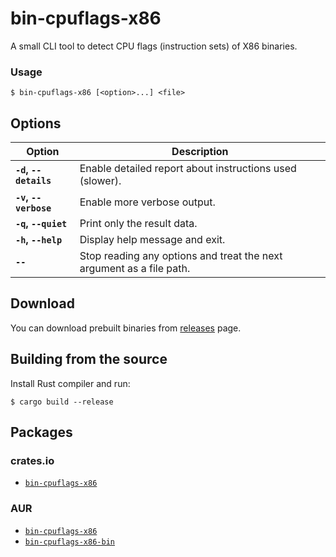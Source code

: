 # bin-cpuflags-x86

A small CLI tool to detect CPU flags (instruction sets) of X86 binaries.

### Usage

    $ bin-cpuflags-x86 [<option>...] <file>

## Options

| Option                | Description                                                          |
| --------------------- | -------------------------------------------------------------------- |
| **`-d`, `--details`** | Enable detailed report about instructions used (slower).             |
| **`-v`, `--verbose`** | Enable more verbose output.                                          |
| **`-q`, `--quiet`**   | Print only the result data.                                          |
| **`-h`, `--help`**    | Display help message and exit.                                       |
| **`--`**              | Stop reading any options and treat the next argument as a file path. |

## Download

You can download prebuilt binaries from [releases](https://github.com/HanabishiRecca/bin-cpuflags-x86/releases) page.

## Building from the source

Install Rust compiler and run:

    $ cargo build --release

## Packages

### crates.io

-   [`bin-cpuflags-x86`](https://crates.io/crates/bin-cpuflags-x86)

### AUR

-   [`bin-cpuflags-x86`](https://aur.archlinux.org/packages/bin-cpuflags-x86)
-   [`bin-cpuflags-x86-bin`](https://aur.archlinux.org/packages/bin-cpuflags-x86-bin)
